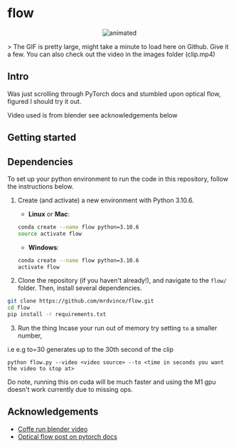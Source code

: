 # flow

<p align="center">
  <img src="images/stacked.gif" alt="animated" />
</p>
> The GIF is pretty large, might take a minute to load here on Github. Give it a few.
You can also check out the video in the images folder (clip.mp4)

## Intro

Was just scrolling through PyTorch docs and stumbled upon optical flow, figured I should try it out.

Video used is from blender see acknowledgements below

## Getting started

## Dependencies

To set up your python environment to run the code in this repository, follow the instructions below.

1. Create (and activate) a new environment with Python 3.10.6.

   - **Linux** or **Mac**:

   ```bash
   conda create --name flow python=3.10.6
   source activate flow
   ```

   - **Windows**:

   ```bash
   conda create --name flow python=3.10.6
   activate flow
   ```

2. Clone the repository (if you haven't already!), and navigate to the `flow/` folder. Then, install several dependencies.

```bash
git clone https://github.com/mrdvince/flow.git
cd flow
pip install -r requirements.txt
```

3. Run the thing
   Incase your run out of memory try setting `to` a smaller number,

i.e e.g to=30 generates up to the 30th second of the clip

```
python flow.py --video <video source> --to <time in seconds you want the video to stop at>
```

Do note, running this on cuda will be much faster and using the M1 gpu doesn't work currently due to missing ops.

## Acknowledgements

- [Coffe run blender video](https://studio.blender.org/films/coffee-run/)
- [Optical flow post on pytorch docs](https://pytorch.org/vision/stable/auto_examples/plot_optical_flow.html#sphx-glr-auto-examples-plot-optical-flow-py)
